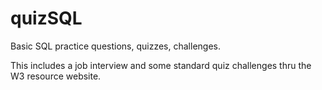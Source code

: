 # quizSQL
Basic SQL practice questions, quizzes, challenges.

This includes a job interview and some standard quiz challenges thru the W3 resource website.
